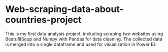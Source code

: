 # Web-scraping-data-about-countries-project
This is my first data analysis project, including scraping two websites using BeatufilSoup and Numpy with Pandas for data cleaning. The collected data is merged into a single dataframe and used for visualization in Power BI.
